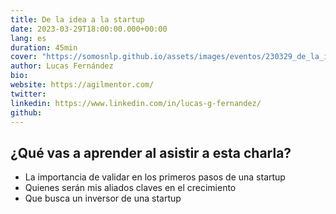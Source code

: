 ```yaml
---
title: De la idea a la startup
date: 2023-03-29T18:00:00.000+00:00
lang: es
duration: 45min
cover: "https://somosnlp.github.io/assets/images/eventos/230329_de_la_idea_a_la_startup.jpg"
author: Lucas Fernández
bio: 
website: https://agilmentor.com/
twitter: 
linkedin: https://www.linkedin.com/in/lucas-g-fernandez/
github: 
---
```


<EventSummary
    description="En la charla abordaremos cual es el camino que recorre un proyecto en estadio idea hasta convertirse en una startup con alcance global. En este camino veremos específicamente cómo financiarse para crecer y qué puntos son relevantes para un inversor. No te pierdas los consejos que vamos a darte!"
    poster="https://somosnlp.github.io/assets/images/eventos/230329_de_la_idea_a_la_startup.jpg"
    video=""
    name="Lucas Fernández"
    website="https://agilmentor.com/"
    twitter=""
    linkedin="https://www.linkedin.com/in/lucas-g-fernandez/"
    github=""
    bio="Lucas es emprendedor, Ingeniero Industrial y MBA, fundador de AGILMENTOR, incubadora de startups Argentina, con mas de 150 proyectos acompañados y potenciados, y más de 25 startups invertidas. Fundador de INCA Empresa Jr, empresa especializada en la consultoria empresarial y actualmente gerenciando proyectos en telecomunicaciones."
/>

## ¿Qué vas a aprender al asistir a esta charla?

- La importancia de validar en los primeros pasos de una startup
- Quienes serán mis aliados claves en el crecimiento
- Que busca un inversor de una startup
